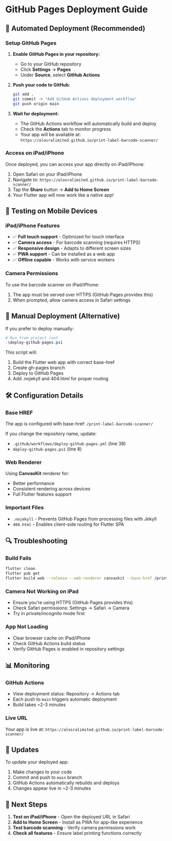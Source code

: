# GitHub Pages Deployment Guide

## 🚀 Automated Deployment (Recommended)

### Setup GitHub Pages

1. **Enable GitHub Pages in your repository:**
   - Go to your GitHub repository
   - Click **Settings** → **Pages**
   - Under **Source**, select **GitHub Actions**

2. **Push your code to GitHub:**
   ```bash
   git add .
   git commit -m "Add GitHub Actions deployment workflow"
   git push origin main
   ```

3. **Wait for deployment:**
   - The GitHub Actions workflow will automatically build and deploy
   - Check the **Actions** tab to monitor progress
   - Your app will be available at: `https://alosralimited.github.io/print-label-barcode-scanner/`

### Access on iPad/iPhone

Once deployed, you can access your app directly on iPad/iPhone:

1. Open Safari on your iPad/iPhone
2. Navigate to: `https://alosralimited.github.io/print-label-barcode-scanner/`
3. Tap the **Share** button → **Add to Home Screen**
4. Your Flutter app will now work like a native app!

## 📱 Testing on Mobile Devices

### iPad/iPhone Features
- ✅ **Full touch support** - Optimized for touch interface
- ✅ **Camera access** - For barcode scanning (requires HTTPS)
- ✅ **Responsive design** - Adapts to different screen sizes
- ✅ **PWA support** - Can be installed as a web app
- ✅ **Offline capable** - Works with service workers

### Camera Permissions
To use the barcode scanner on iPad/iPhone:
1. The app must be served over HTTPS (GitHub Pages provides this)
2. When prompted, allow camera access in Safari settings

## 🔧 Manual Deployment (Alternative)

If you prefer to deploy manually:

```powershell
# Run from project root
.\deploy-github-pages.ps1
```

This script will:
1. Build the Flutter web app with correct base-href
2. Create gh-pages branch
3. Deploy to GitHub Pages
4. Add .nojekyll and 404.html for proper routing

## 🛠️ Configuration Details

### Base HREF
The app is configured with base-href: `/print-label-barcode-scanner/`

If you change the repository name, update:
- `.github/workflows/deploy-github-pages.yml` (line 38)
- `deploy-github-pages.ps1` (line 8)

### Web Renderer
Using **CanvasKit** renderer for:
- Better performance
- Consistent rendering across devices
- Full Flutter features support

### Important Files
- `.nojekyll` - Prevents GitHub Pages from processing files with Jekyll
- `404.html` - Enables client-side routing for Flutter SPA

## 🔍 Troubleshooting

### Build Fails
```bash
flutter clean
flutter pub get
flutter build web --release --web-renderer canvaskit --base-href /print-label-barcode-scanner/
```

### Camera Not Working on iPad
- Ensure you're using HTTPS (GitHub Pages provides this)
- Check Safari permissions: Settings → Safari → Camera
- Try in private/incognito mode first

### App Not Loading
- Clear browser cache on iPad/iPhone
- Check GitHub Actions build status
- Verify GitHub Pages is enabled in repository settings

## 📊 Monitoring

### GitHub Actions
- View deployment status: Repository → Actions tab
- Each push to `main` triggers automatic deployment
- Build takes ~2-3 minutes

### Live URL
Your app is live at: `https://alosralimited.github.io/print-label-barcode-scanner/`

## 🔄 Updates

To update your deployed app:
1. Make changes to your code
2. Commit and push to `main` branch
3. GitHub Actions automatically rebuilds and deploys
4. Changes appear live in ~2-3 minutes

## 🎯 Next Steps

1. **Test on iPad/iPhone** - Open the deployed URL in Safari
2. **Add to Home Screen** - Install as PWA for app-like experience
3. **Test barcode scanning** - Verify camera permissions work
4. **Check all features** - Ensure label printing functions correctly
